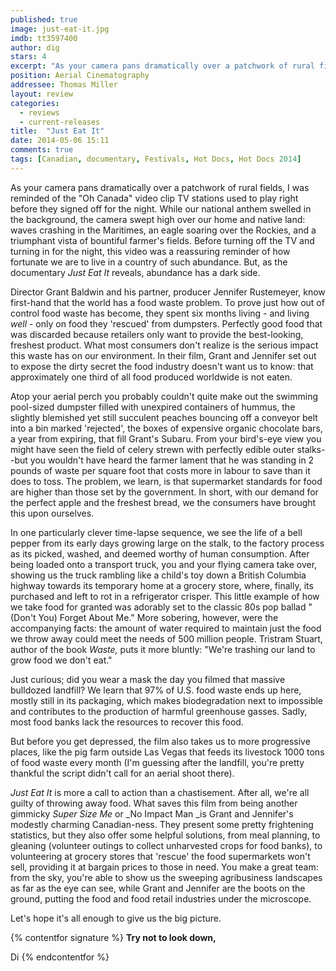```yaml
---
published: true
image: just-eat-it.jpg
imdb: tt3597400
author: dig
stars: 4
excerpt: "As your camera pans dramatically over a patchwork of rural fields, I was reminded of the Oh Canada video clip TV stations used to play right before they signed off for the night."
position: Aerial Cinematography
addressee: Thomas Miller
layout: review
categories: 
  - reviews
  - current-releases
title:  "Just Eat It"
date: 2014-05-06 15:11
comments: true
tags: [Canadian, documentary, Festivals, Hot Docs, Hot Docs 2014]
---
```

As your camera pans dramatically over a patchwork of rural fields, I was reminded of the "Oh Canada" video clip TV stations used to play right before they signed off for the night. While our national anthem swelled in the background, the camera swept high over our home and native land: waves crashing in the Maritimes, an eagle soaring over the Rockies, and a triumphant vista of bountiful farmer's fields. Before turning off the TV and turning in for the night, this video was a reassuring reminder of how fortunate we are to live in a country of such abundance. But, as the documentary _Just Eat It_ reveals, abundance has a dark side.

Director Grant Baldwin and his partner, producer Jennifer Rustemeyer, know first-hand that the world has a food waste problem. To prove just how out of control food waste has become, they spent six months living - and living _well_ - only on food they 'rescued' from dumpsters. Perfectly good food that was discarded because retailers only want to provide the best-looking, freshest product. What most consumers don't realize is the serious impact this waste has on our environment. In their film, Grant and Jennifer set out to expose the dirty secret the food industry doesn't want us to know: that approximately one third of all food produced worldwide is not eaten.

Atop your aerial perch you probably couldn't quite make out the swimming pool-sized dumpster filled with unexpired containers of hummus, the slightly blemished yet still succulent peaches bouncing off a conveyor belt into a bin marked 'rejected', the boxes of expensive organic chocolate bars, a year from expiring, that fill Grant's Subaru. From your bird's-eye view you might have seen the field of celery strewn with perfectly edible outer stalks--but you wouldn't have heard the farmer lament that he was standing in 2 pounds of waste per square foot that costs more in labour to save than it does to toss. The problem, we learn, is that supermarket standards for food are higher than those set by the government. In short, with our demand for the perfect apple and the freshest bread, we the consumers have brought this upon ourselves.

In one particularly clever time-lapse sequence, we see the life of a bell pepper from its early days growing large on the stalk, to the factory process as its picked, washed, and deemed worthy of human consumption. After being loaded onto a transport truck, you and your flying camera take over, showing us the truck rambling like a child's toy down a British Columbia highway towards its temporary home at a grocery store, where, finally, its purchased and left to rot in a refrigerator crisper. This little example of how we take food for granted was adorably set to the classic 80s pop ballad "(Don't You) Forget About Me." More sobering, however, were the accompanying facts: the amount of water required to maintain just the food we throw away could meet the needs of 500 million people. Tristram Stuart, author of the book _Waste,_ puts it more bluntly: "We're trashing our land to grow food we don't eat."

Just curious; did you wear a mask the day you filmed that massive bulldozed landfill? We learn that 97% of U.S. food waste ends up here, mostly still in its packaging, which makes biodegradation next to impossible and contributes to the production of harmful greenhouse gasses. Sadly, most food banks lack the resources to recover this food.

But before you get depressed, the film also takes us to more progressive places, like the pig farm outside Las Vegas that feeds its livestock 1000 tons of food waste every month (I'm guessing after the landfill, you're pretty thankful the script didn't call for an aerial shoot there).

_Just Eat It_ is more a call to action than a chastisement. After all, we're all guilty of throwing away food. What saves this film from being another gimmicky _Super Size Me_ or _No Impact Man _is Grant and Jennifer's modestly charming Canadian-ness. They present some pretty frightening statistics, but they also offer some helpful solutions, from meal planning, to gleaning (volunteer outings to collect unharvested crops for food banks), to volunteering at grocery stores that 'rescue' the food supermarkets won't sell, providing it at bargain prices to those in need. You make a great team: from the sky, you're able to show us the sweeping agribusiness landscapes as far as the eye can see, while Grant and Jennifer are the boots on the ground, putting the food and food retail industries under the microscope.

Let's hope it's all enough to give us the big picture.

{% contentfor signature %}
**Try not to look down,**

Di
{% endcontentfor %}
